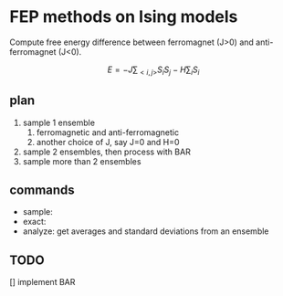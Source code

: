 # FEP methods on Ising models

Compute free energy difference between ferromagnet (J>0) and anti-ferromagnet (J<0).

$$
E = -J\sum_{<i,j>}S_i S_j - H \sum_i S_i
$$


## plan

1. sample 1 ensemble
    1. ferromagnetic and anti-ferromagnetic
    1. another choice of J, say J=0 and H=0
1. sample 2 ensembles, then process with BAR
1. sample more than 2 ensembles


## commands

- sample:
- exact:
- analyze: get averages and standard deviations from an ensemble

## TODO

[] implement BAR
